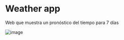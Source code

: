 # Weather app

Web que muestra un pronóstico del tiempo para 7 días

  ![image](https://github.com/user-attachments/assets/1411026b-336a-44d2-8582-dd3b21a30886)

